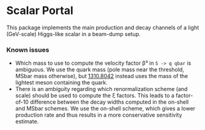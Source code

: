 # Scalar Portal

This package implements the main production and decay channels of a light (GeV-scale) Higgs-like scalar in a beam-dump setup.

### Known issues
* Which mass to use to compute the velocity factor β³ in `S -> q qbar` is ambiguous. We use the quark mass (pole mass near the threshold, MSbar mass otherwise), but [1310.8042](http://arxiv.org/abs/1310.8042) instead uses the mass of the lightest meson containing the quark.
* There is an ambiguity regarding which renormalization scheme (and scale) should be used to compute the ξ factors. This leads to a factor-of-10 difference between the decay widths computed in the on-shell and MSbar schemes. We use the on-shell scheme, which gives a lower production rate and thus results in a more conservative sensitivity estimate.
